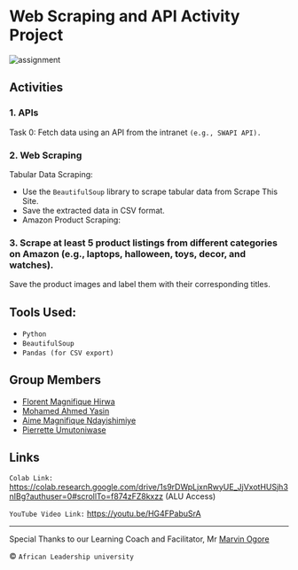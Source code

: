 # Web Scraping and API Activity Project

![assignment](https://github.com/user-attachments/assets/8b1bee42-8fe5-443d-9d77-f18963ab937a)


## Activities

### 1. APIs

Task 0: Fetch data using an API from the intranet `(e.g., SWAPI API).`

### 2. Web Scraping

Tabular Data Scraping:

- Use the `BeautifulSoup` library to scrape tabular data from Scrape This Site.
- Save the extracted data in CSV format.
- Amazon Product Scraping:

### 3. Scrape at least 5 product listings from different categories on Amazon (e.g., laptops, halloween, toys, decor, and watches).

Save the product images and label them with their corresponding titles.

## Tools Used:

- `Python`
- `BeautifulSoup`
- `Pandas (for CSV export)`

## Group Members

- [Florent Magnifique Hirwa](https://github.com/fmhirwa/)
- [Mohamed Ahmed Yasin](https://github.com/mohamedayasin/)
- [Aime Magnifique Ndayishimiye](https://github.com/AIMEMAGNI)
- [Pierrette Umutoniwase](https://github.com/pierette)

## Links
`Colab Link:` https://colab.research.google.com/drive/1s9rDWpLjxnRwyUE_JjVxotHUSjh3nIBg?authuser=0#scrollTo=f874zFZ8kxzz
(ALU Access)

`YouTube Video Link:`  https://youtu.be/HG4FPabuSrA

------------------------------------------------------------------------------------------------------------------------------------------------------------------

Special Thanks to our Learning Coach and Facilitator, Mr [Marvin Ogore](https://www.linkedin.com/in/marvin-ogore/)

© `African Leadership university`



